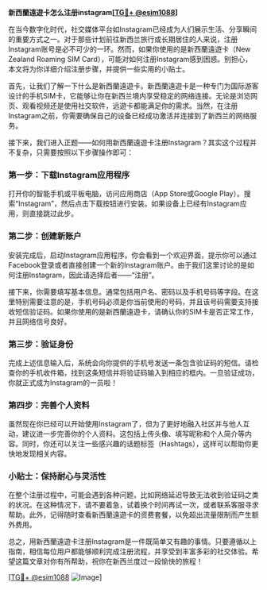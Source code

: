 **新西蘭遠遊卡怎么注册instagram[[TG💪+ @esim1088](https://t.me/s/esim1088)]**

在当今数字化时代，社交媒体平台如Instagram已经成为人们展示生活、分享瞬间的重要方式之一。对于那些计划前往新西兰旅行或长期居住的人来说，注册Instagram账号是必不可少的一环。然而，如果你使用的是新西蘭遠遊卡（New Zealand Roaming SIM Card），可能对如何注册Instagram感到困惑。别担心，本文将为你详细介绍注册步骤，并提供一些实用的小贴士。

首先，让我们了解一下什么是新西蘭遠遊卡。新西蘭遠遊卡是一种专门为国际游客设计的手机SIM卡，它能够让你在新西兰境内享受稳定的网络连接。无论是浏览网页、观看视频还是使用社交软件，远遊卡都能满足你的需求。当然，在注册Instagram之前，你需要确保自己的设备已经成功激活并连接到了新西兰的网络服务。

接下来，我们进入正题——如何用新西蘭遠遊卡注册Instagram？其实这个过程并不复杂，只需要按照以下步骤操作即可：

### 第一步：下载Instagram应用程序

打开你的智能手机或平板电脑，访问应用商店（App Store或Google Play）。搜索“Instagram”，然后点击下载按钮进行安装。如果设备上已经有Instagram应用，则直接跳过此步。

### 第二步：创建新账户

安装完成后，启动Instagram应用程序。你会看到一个欢迎界面，提示你可以通过Facebook登录或者直接创建一个新的Instagram账户。由于我们这里讨论的是如何注册Instagram，因此请选择后者——“注册”。

接下来，你需要填写基本信息。通常包括用户名、密码以及手机号码等字段。在这里特别需要注意的是，手机号码必须是你当前使用的号码，并且该号码需要支持接收短信验证码。如果你使用的是新西蘭遠遊卡，请确认你的SIM卡是否正常工作，并且网络信号良好。

### 第三步：验证身份

完成上述信息输入后，系统会向你提供的手机号发送一条包含验证码的短信。请检查你的手机收件箱，找到这条短信并将验证码输入到相应的框内。一旦验证成功，你就正式成为Instagram的一员啦！

### 第四步：完善个人资料

虽然现在你已经可以开始使用Instagram了，但为了更好地融入社区并与他人互动，建议进一步完善你的个人资料。这包括上传头像、填写昵称和个人简介等内容。同时，你还可以关注一些感兴趣的话题标签（Hashtags），这样可以帮助你更快地发现相关内容。

### 小贴士：保持耐心与灵活性

在整个注册过程中，可能会遇到各种问题，比如网络延迟导致无法收到验证码之类的状况。在这种情况下，请不要着急，试着换个时间再试一次，或者联系客服寻求帮助。此外，记得随时查看新西蘭遠遊卡的资费套餐，以免超出流量限制而产生额外费用。

总之，用新西蘭遠遊卡注册Instagram是一件既简单又有趣的事情。只要遵循以上指南，相信每位用户都能够顺利完成注册流程，并享受到丰富多彩的社交体验。希望这篇文章对你有所帮助，祝你在新西兰度过一段愉快的旅程！

[[TG💪+ @esim1088](https://t.me/s/esim1088) ![Image](https://i.postimg.cc/4NQfJmqS/Snipaste-2025-05-13-00-14-12.png)]